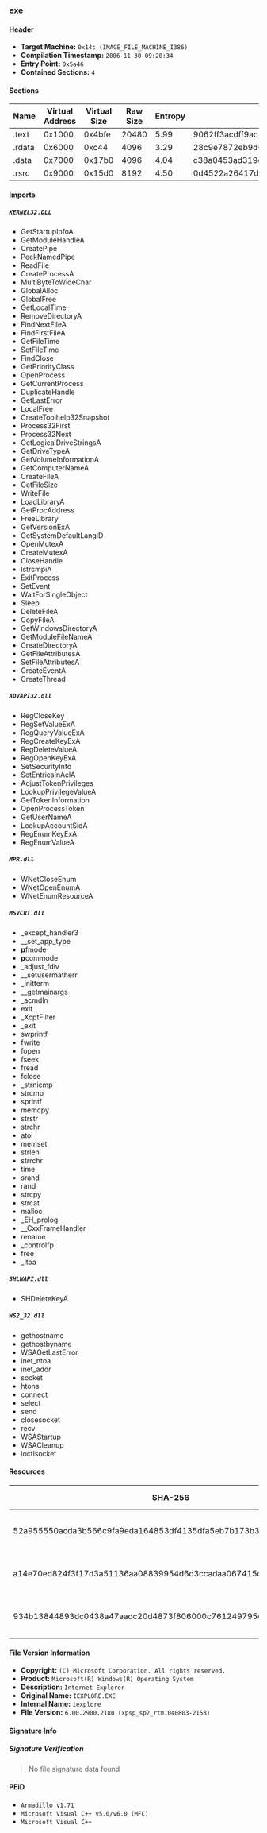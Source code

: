 ### exe

#### Header

- **Target Machine:** `0x14c (IMAGE_FILE_MACHINE_I386)`
- **Compilation Timestamp:** `2006-11-30 09:20:34`
- **Entry Point:** `0x5a46`
- **Contained Sections:** `4`

#### Sections

| Name   | Virtual Address | Virtual Size | Raw Size | Entropy | MD5                              |
| ------ | --------------- | ------------ | -------- | ------- | -------------------------------- |
| .text  | 0x1000          | 0x4bfe       | 20480    | 5.99    | 9062ff3acdff9ac80cd9f97a0df42383 |
| .rdata | 0x6000          | 0xc44        | 4096     | 3.29    | 28c9e7872eb9d0a20a1d953382722735 |
| .data  | 0x7000          | 0x17b0       | 4096     | 4.04    | c38a0453ad319c9cd8b1760baf57a528 |
| .rsrc  | 0x9000          | 0x15d0       | 8192     | 4.50    | 0d4522a26417d45c33759d2a6375a55f |

#### Imports

##### `KERNEL32.DLL`

- GetStartupInfoA
- GetModuleHandleA
- CreatePipe
- PeekNamedPipe
- ReadFile
- CreateProcessA
- MultiByteToWideChar
- GlobalAlloc
- GlobalFree
- GetLocalTime
- RemoveDirectoryA
- FindNextFileA
- FindFirstFileA
- GetFileTime
- SetFileTime
- FindClose
- GetPriorityClass
- OpenProcess
- GetCurrentProcess
- DuplicateHandle
- GetLastError
- LocalFree
- CreateToolhelp32Snapshot
- Process32First
- Process32Next
- GetLogicalDriveStringsA
- GetDriveTypeA
- GetVolumeInformationA
- GetComputerNameA
- CreateFileA
- GetFileSize
- WriteFile
- LoadLibraryA
- GetProcAddress
- FreeLibrary
- GetVersionExA
- GetSystemDefaultLangID
- OpenMutexA
- CreateMutexA
- CloseHandle
- lstrcmpiA
- ExitProcess
- SetEvent
- WaitForSingleObject
- Sleep
- DeleteFileA
- CopyFileA
- GetWindowsDirectoryA
- GetModuleFileNameA
- CreateDirectoryA
- GetFileAttributesA
- SetFileAttributesA
- CreateEventA
- CreateThread

##### `ADVAPI32.dll`

- RegCloseKey
- RegSetValueExA
- RegQueryValueExA
- RegCreateKeyExA
- RegDeleteValueA
- RegOpenKeyExA
- SetSecurityInfo
- SetEntriesInAclA
- AdjustTokenPrivileges
- LookupPrivilegeValueA
- GetTokenInformation
- OpenProcessToken
- GetUserNameA
- LookupAccountSidA
- RegEnumKeyExA
- RegEnumValueA

##### `MPR.dll`

- WNetCloseEnum
- WNetOpenEnumA
- WNetEnumResourceA

##### `MSVCRT.dll`

- \_except_handler3
- \_\_set_app_type
- **p**fmode
- **p**commode
- \_adjust_fdiv
- \_\_setusermatherr
- \_initterm
- \_\_getmainargs
- \_acmdln
- exit
- \_XcptFilter
- \_exit
- swprintf
- fwrite
- fopen
- fseek
- fread
- fclose
- \_strnicmp
- strcmp
- sprintf
- memcpy
- strstr
- strchr
- atoi
- memset
- strlen
- strrchr
- time
- srand
- rand
- strcpy
- strcat
- malloc
- \_EH_prolog
- \_\_CxxFrameHandler
- rename
- \_controlfp
- free
- \_itoa

##### `SHLWAPI.dll`

- SHDeleteKeyA

##### `WS2_32.dll`

- gethostname
- gethostbyname
- WSAGetLastError
- inet_ntoa
- inet_addr
- socket
- htons
- connect
- select
- send
- closesocket
- recv
- WSAStartup
- WSACleanup
- ioctlsocket

#### Resources

| SHA-256                                                          | Size   | Entropy | File Type | Type          | Language                           |
| ---------------------------------------------------------------- | ------ | ------- | --------- | ------------- | ---------------------------------- |
| 52a955550acda3b566c9fa9eda164853df4135dfa5eb7b173b3c5453a12f85a3 | 0x10a8 | 6.52    | None      | RT_ICON       | Chinese-People's Republic of China |
| a14e70ed824f3f17d3a51136aa08839954d6d3ccadaa067415c7bfc08e6636b0 | 0x14   | 1.78    | None      | RT_GROUP_ICON | Chinese-People's Republic of China |
| 934b13844893dc0438a47aadc20d4873f806000c761249795c7f265ccca48bc9 | 0x41c  | 3.47    | None      | RT_VERSION    | Chinese-People's Republic of China |

#### File Version Information

- **Copyright:** `(C) Microsoft Corporation. All rights reserved.`
- **Product:** `Microsoft(R) Windows(R) Operating System`
- **Description:** `Internet Explorer`
- **Original Name:** `IEXPLORE.EXE`
- **Internal Name:** `iexplore`
- **File Version:** `6.00.2900.2180 (xpsp_sp2_rtm.040803-2158)`

#### Signature Info

##### Signature Verification

> No file signature data found

#### PEiD

- `Armadillo v1.71`
- `Microsoft Visual C++ v5.0/v6.0 (MFC)`
- `Microsoft Visual C++`

